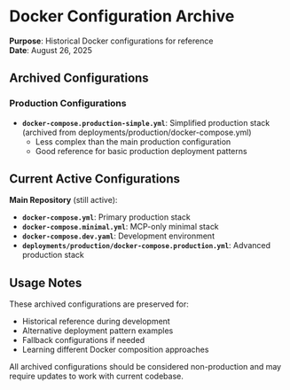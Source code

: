 # Docker Configuration Archive

**Purpose**: Historical Docker configurations for reference  
**Date**: August 26, 2025  

## Archived Configurations

### Production Configurations
- **`docker-compose.production-simple.yml`**: Simplified production stack (archived from deployments/production/docker-compose.yml)
  - Less complex than the main production configuration
  - Good reference for basic production deployment patterns

## Current Active Configurations

**Main Repository** (still active):
- **`docker-compose.yml`**: Primary production stack
- **`docker-compose.minimal.yml`**: MCP-only minimal stack  
- **`docker-compose.dev.yaml`**: Development environment
- **`deployments/production/docker-compose.production.yml`**: Advanced production stack

## Usage Notes

These archived configurations are preserved for:
- Historical reference during development
- Alternative deployment pattern examples
- Fallback configurations if needed
- Learning different Docker composition approaches

All archived configurations should be considered non-production and may require updates to work with current codebase.